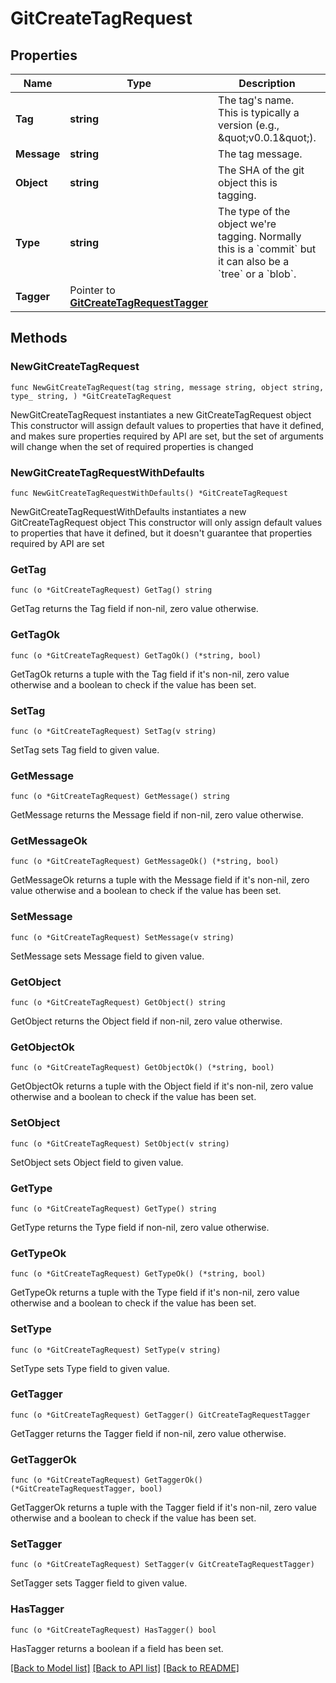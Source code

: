# GitCreateTagRequest

## Properties

Name | Type | Description | Notes
------------ | ------------- | ------------- | -------------
**Tag** | **string** | The tag&#39;s name. This is typically a version (e.g., \&quot;v0.0.1\&quot;). | 
**Message** | **string** | The tag message. | 
**Object** | **string** | The SHA of the git object this is tagging. | 
**Type** | **string** | The type of the object we&#39;re tagging. Normally this is a &#x60;commit&#x60; but it can also be a &#x60;tree&#x60; or a &#x60;blob&#x60;. | 
**Tagger** | Pointer to [**GitCreateTagRequestTagger**](GitCreateTagRequestTagger.md) |  | [optional] 

## Methods

### NewGitCreateTagRequest

`func NewGitCreateTagRequest(tag string, message string, object string, type_ string, ) *GitCreateTagRequest`

NewGitCreateTagRequest instantiates a new GitCreateTagRequest object
This constructor will assign default values to properties that have it defined,
and makes sure properties required by API are set, but the set of arguments
will change when the set of required properties is changed

### NewGitCreateTagRequestWithDefaults

`func NewGitCreateTagRequestWithDefaults() *GitCreateTagRequest`

NewGitCreateTagRequestWithDefaults instantiates a new GitCreateTagRequest object
This constructor will only assign default values to properties that have it defined,
but it doesn't guarantee that properties required by API are set

### GetTag

`func (o *GitCreateTagRequest) GetTag() string`

GetTag returns the Tag field if non-nil, zero value otherwise.

### GetTagOk

`func (o *GitCreateTagRequest) GetTagOk() (*string, bool)`

GetTagOk returns a tuple with the Tag field if it's non-nil, zero value otherwise
and a boolean to check if the value has been set.

### SetTag

`func (o *GitCreateTagRequest) SetTag(v string)`

SetTag sets Tag field to given value.


### GetMessage

`func (o *GitCreateTagRequest) GetMessage() string`

GetMessage returns the Message field if non-nil, zero value otherwise.

### GetMessageOk

`func (o *GitCreateTagRequest) GetMessageOk() (*string, bool)`

GetMessageOk returns a tuple with the Message field if it's non-nil, zero value otherwise
and a boolean to check if the value has been set.

### SetMessage

`func (o *GitCreateTagRequest) SetMessage(v string)`

SetMessage sets Message field to given value.


### GetObject

`func (o *GitCreateTagRequest) GetObject() string`

GetObject returns the Object field if non-nil, zero value otherwise.

### GetObjectOk

`func (o *GitCreateTagRequest) GetObjectOk() (*string, bool)`

GetObjectOk returns a tuple with the Object field if it's non-nil, zero value otherwise
and a boolean to check if the value has been set.

### SetObject

`func (o *GitCreateTagRequest) SetObject(v string)`

SetObject sets Object field to given value.


### GetType

`func (o *GitCreateTagRequest) GetType() string`

GetType returns the Type field if non-nil, zero value otherwise.

### GetTypeOk

`func (o *GitCreateTagRequest) GetTypeOk() (*string, bool)`

GetTypeOk returns a tuple with the Type field if it's non-nil, zero value otherwise
and a boolean to check if the value has been set.

### SetType

`func (o *GitCreateTagRequest) SetType(v string)`

SetType sets Type field to given value.


### GetTagger

`func (o *GitCreateTagRequest) GetTagger() GitCreateTagRequestTagger`

GetTagger returns the Tagger field if non-nil, zero value otherwise.

### GetTaggerOk

`func (o *GitCreateTagRequest) GetTaggerOk() (*GitCreateTagRequestTagger, bool)`

GetTaggerOk returns a tuple with the Tagger field if it's non-nil, zero value otherwise
and a boolean to check if the value has been set.

### SetTagger

`func (o *GitCreateTagRequest) SetTagger(v GitCreateTagRequestTagger)`

SetTagger sets Tagger field to given value.

### HasTagger

`func (o *GitCreateTagRequest) HasTagger() bool`

HasTagger returns a boolean if a field has been set.


[[Back to Model list]](../README.md#documentation-for-models) [[Back to API list]](../README.md#documentation-for-api-endpoints) [[Back to README]](../README.md)


